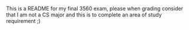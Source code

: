 This is a README for my final 3560 exam, please when grading consider that I am not a CS major and this is to complete an area of study requirement ;)
